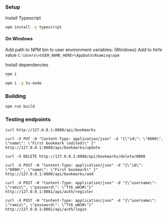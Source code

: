 
### Setup

Install Typescript
```bash
npm install -g typescript
```

#### On Windows
Add path to NPM bin to user environment variables:
(Windows) Add to ``PATH`` value ``C:\Users\<USER_NAME_HERE>\AppData\Roaming\npm``

Install dependencies
```bash
npm i
```

```bash
npm i -g ts-node
```

### Building
```bash
npm run build
```

### Testing endpoints

```
curl http://127.0.0.1:8080/api/bookmarks
```

```
curl -X PUT -H "Content-Type: application/json" -d "{\"id\": \"0000\", \"name\": \"First bookmark (edited)\" }" http://127.0.0.1:8080/api/bookmarks/update
```


```
curl -X DELETE http://127.0.0.1:8080/api/bookmarks/delete/0000
```

```
curl -X POST -H "Content-Type: application/json" -d "{\"id\": \"0000\", \"name\": \"First bookmark\" }" http://127.0.0.1:8080/api/bookmarks/add
```


```
curl -X POST -H "Content-Type: application/json" -d "{\"username\": \"ramiz\", \"password\": \"Tt6_wW3#\"}" http://127.0.0.1:8081/api/auth/register
```


```
curl -X POST -H "Content-Type: application/json" -d "{\"username\": \"ramiz\", \"password\": \"Tt6_wW3#\"}" http://127.0.0.1:8081/api/auth/login
```